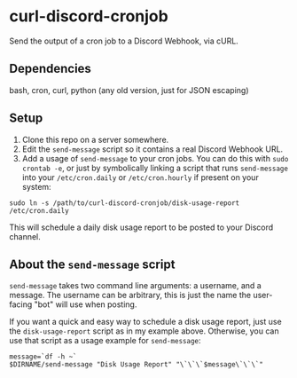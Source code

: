 # curl-discord-cronjob
Send the output of a cron job to a Discord Webhook, via cURL.

## Dependencies
bash, cron, curl, python (any old version, just for JSON escaping)

## Setup
1. Clone this repo on a server somewhere.
2. Edit the `send-message` script so it contains a real Discord Webhook URL.
3. Add a usage of `send-message` to your cron jobs. You can do this with `sudo crontab -e`, or just by symbolically linking a script that runs `send-message` into your `/etc/cron.daily` or `/etc/cron.hourly` if present on your system:
```
sudo ln -s /path/to/curl-discord-cronjob/disk-usage-report /etc/cron.daily
```
This will schedule a daily disk usage report to be posted to your Discord channel.

## About the `send-message` script
`send-message` takes two command line arguments: a username, and a message. The username can be arbitrary,
this is just the name the user-facing "bot" will use when posting.

If you want a quick and easy way to schedule a disk usage report, just use the `disk-usage-report` script as in my example above.
Otherwise, you can use that script as a usage example for `send-message`:

```
message=`df -h ~`
$DIRNAME/send-message "Disk Usage Report" "\`\`\`$message\`\`\`"
```
